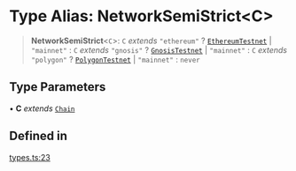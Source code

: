 # Type Alias: NetworkSemiStrict\<C\>

> **NetworkSemiStrict**\<`C`\>: `C` *extends* `"ethereum"` ? [`EthereumTestnet`](/docs/tools/SDK/type-aliases/EthereumTestnet.md) \| `"mainnet"` : `C` *extends* `"gnosis"` ? [`GnosisTestnet`](/docs/tools/SDK/type-aliases/GnosisTestnet.md) \| `"mainnet"` : `C` *extends* `"polygon"` ? [`PolygonTestnet`](/docs/tools/SDK/type-aliases/PolygonTestnet.md) \| `"mainnet"` : `never`

## Type Parameters

• **C** *extends* [`Chain`](/docs/tools/SDK/type-aliases/Chain.md)

## Defined in

[types.ts:23](https://github.com/monerium/js-monorepo/blob/main/packages/sdk/src/types.ts#L23)
